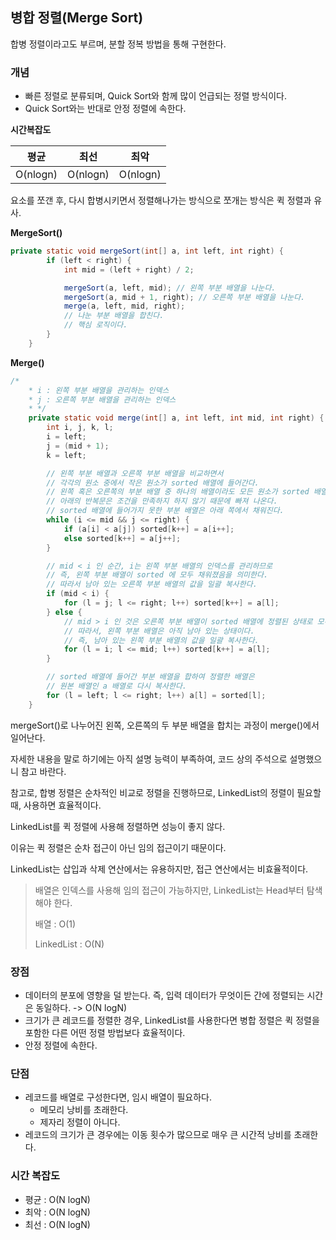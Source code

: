## 병합 정렬(Merge Sort)

합병 정렬이라고도 부르며, 분할 정복 방법을 통해 구현한다.



### 개념

- 빠른 정렬로 분류되며, Quick Sort와 함께 많이 언급되는 정렬 방식이다.
- Quick Sort와는 반대로 안정 정렬에 속한다.



**시간복잡도**

|   평균   |   최선   |   최악   |
| :------: | :------: | :------: |
| O(nlogn) | O(nlogn) | O(nlogn) |

요소를 쪼갠 후, 다시 합병시키면서 정렬해나가는 방식으로 쪼개는 방식은 퀵 정렬과 유사.



**MergeSort()**

```java
private static void mergeSort(int[] a, int left, int right) {
        if (left < right) {
            int mid = (left + right) / 2;

            mergeSort(a, left, mid); // 왼쪽 부분 배열을 나눈다.
            mergeSort(a, mid + 1, right); // 오른쪽 부분 배열을 나눈다.
            merge(a, left, mid, right);
            // 나눈 부분 배열을 합친다.
            // 핵심 로직이다.
        }
    }
```



**Merge()**

```java
/*
    * i : 왼쪽 부분 배열을 관리하는 인덱스
    * j : 오른쪽 부분 배열을 관리하는 인덱스
    * */
    private static void merge(int[] a, int left, int mid, int right) {
        int i, j, k, l;
        i = left;
        j = (mid + 1);
        k = left;

        // 왼쪽 부분 배열과 오른쪽 부분 배열을 비교하면서
        // 각각의 원소 중에서 작은 원소가 sorted 배열에 들어간다.
        // 왼쪽 혹은 오른쪽의 부분 배열 중 하나의 배열이라도 모든 원소가 sorted 배열에 들어간다면
        // 아래의 반복문은 조건을 만족하지 하지 않기 때문에 빠져 나온다.
        // sorted 배열에 들어가지 못한 부분 배열은 아래 쪽에서 채워진다.
        while (i <= mid && j <= right) {
            if (a[i] < a[j]) sorted[k++] = a[i++];
            else sorted[k++] = a[j++];
        }

        // mid < i 인 순간, i는 왼쪽 부분 배열의 인덱스를 관리하므로
        // 즉, 왼쪽 부분 배열이 sorted 에 모두 채워졌음을 의미한다.
        // 따라서 남아 있는 오른쪽 부분 배열의 값을 일괄 복사한다.
        if (mid < i) {
            for (l = j; l <= right; l++) sorted[k++] = a[l];
        } else {
            // mid > i 인 것은 오른쪽 부분 배열이 sorted 배열에 정렬된 상태로 모두 채워졌음을 의미한다.
            // 따라서, 왼쪽 부분 배열은 아직 남아 있는 상태이다.
            // 즉, 남아 있는 왼쪽 부분 배열의 값을 일괄 복사한다.
            for (l = i; l <= mid; l++) sorted[k++] = a[l];
        }

        // sorted 배열에 들어간 부분 배열을 합하여 정렬한 배열은
        // 원본 배열인 a 배열로 다시 복사한다.
        for (l = left; l <= right; l++) a[l] = sorted[l];
    }
```



mergeSort()로 나누어진 왼쪽, 오른쪽의 두 부분 배열을 합치는 과정이 merge()에서 일어난다.

자세한 내용을 말로 하기에는 아직 설명 능력이 부족하여, 코드 상의 주석으로 설명했으니 참고 바란다.



참고로, 합병 정렬은 순차적인 비교로 정렬을 진행하므로, LinkedList의 정렬이 필요할 때, 사용하면 효율적이다.

LinkedList를 퀵 정렬에 사용해 정렬하면 성능이 좋지 않다. 

이유는 퀵 정렬은 순차 접근이 아닌 임의 접근이기 때문이다.

LinkedList는 삽입과 삭제 연산에서는 유용하지만, 접근 연산에서는 비효율적이다.

> 배열은 인덱스를 사용해 임의 접근이 가능하지만, LinkedList는 Head부터 탐색해야 한다.
>
> 배열 : O(1)
>
> LinkedList : O(N)



### 장점

- 데이터의 분포에 영향을 덜 받는다. 즉, 입력 데이터가 무엇이든 간에 정렬되는 시간은 동일하다. -> O(N logN)
- 크기가 큰 레코드를 정렬한 경우, LinkedList를 사용한다면 병합 정렬은 퀵 정렬을 포함한 다른 어떤 정렬 방법보다 효율적이다.
- 안정 정렬에 속한다.



### 단점

- 레코드를 배열로 구성한다면, 임시 배열이 필요하다.
  - 메모리 낭비를 초래한다.
  - 제자리 정렬이 아니다.
- 레코드의 크기가 큰 경우에는 이동 횟수가 많으므로 매우 큰 시간적 낭비를 초래한다.



### 시간 복잡도

- 평균 : O(N logN)
- 최악 : O(N logN)
- 최선 : O(N logN)